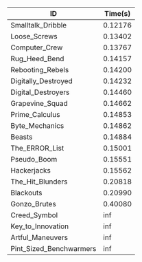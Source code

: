 |ID|Time(s)|
|-|-|
|Smalltalk_Dribble|0.12176|
|Loose_Screws|0.13402|
|Computer_Crew|0.13767|
|Rug_Heed_Bend|0.14157|
|Rebooting_Rebels|0.14200|
|Digitally_Destroyed|0.14232|
|Digital_Destroyers|0.14460|
|Grapevine_Squad|0.14662|
|Prime_Calculus|0.14853|
|Byte_Mechanics|0.14862|
|Beasts|0.14884|
|The_ERROR_List|0.15001|
|Pseudo_Boom|0.15551|
|Hackerjacks|0.15562|
|The_Hit_Blunders|0.20818|
|Blackouts|0.20990|
|Gonzo_Brutes|0.40080|
|Creed_Symbol|inf|
|Key_to_Innovation|inf|
|Artful_Maneuvers|inf|
|Pint_Sized_Benchwarmers|inf|
